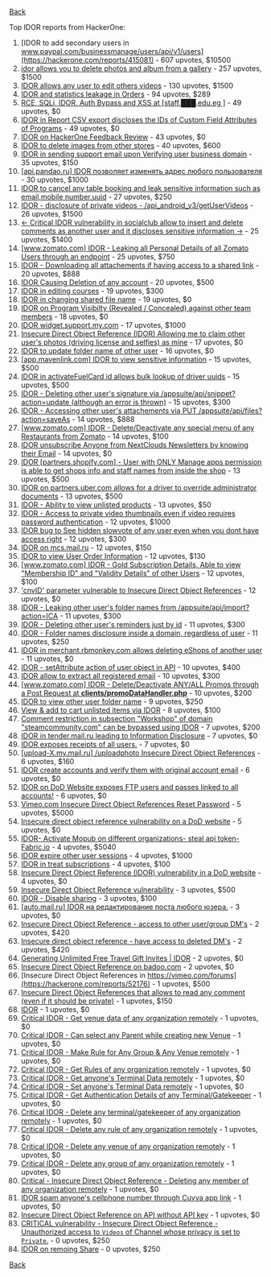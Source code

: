 [Back](../README.md)

Top IDOR reports from HackerOne:

1. [IDOR to add secondary users in www.paypal.com/businessmanage/users/api/v1/users](https://hackerone.com/reports/415081) - 607 upvotes, $10500
2. [idor allows you to delete photos and album from a gallery](https://hackerone.com/reports/380410) - 257 upvotes, $1500
3. [IDOR allows any user to edit others videos](https://hackerone.com/reports/681473) - 130 upvotes, $1500
4. [IDOR and statistics leakage in Orders](https://hackerone.com/reports/544329) - 94 upvotes, $289
5. [RCE, SQLi, IDOR, Auth Bypass and XSS at [staff.███.edu.eg ]](https://hackerone.com/reports/404874) - 49 upvotes, $0
6. [IDOR in Report CSV export discloses the IDs of Custom Field Attributes of Programs](https://hackerone.com/reports/510759) - 49 upvotes, $0
7. [IDOR on HackerOne Feedback Review](https://hackerone.com/reports/262661) - 43 upvotes, $0
8. [IDOR to delete images from other stores](https://hackerone.com/reports/404797) - 40 upvotes, $600
9. [IDOR in sending support email upon Verifying user business domain](https://hackerone.com/reports/592090) - 35 upvotes, $150
10. [[api.pandao.ru] IDOR позволяет изменять адрес любого пользователя](https://hackerone.com/reports/484339) - 30 upvotes, $1000
11. [IDOR to cancel any table booking and leak sensitive information such as email,mobile number,uuid](https://hackerone.com/reports/265258) - 27 upvotes, $250
12. [IDOR - disclosure of private videos - /api_android_v3/getUserVideos](https://hackerone.com/reports/186279) - 26 upvotes, $1500
13. [&lt;- Critical IDOR vulnerability in socialclub allow to insert and delete comments as another user and it discloses sensitive information -&gt;](https://hackerone.com/reports/204292) - 25 upvotes, $1400
14. [[www.zomato.com] IDOR - Leaking all Personal Details of all Zomato Users through an endpoint](https://hackerone.com/reports/269937) - 25 upvotes, $750
15. [IDOR - Downloading all attachements if having access to a shared link](https://hackerone.com/reports/194790) - 20 upvotes, $888
16. [IDOR Causing Deletion of any account](https://hackerone.com/reports/156537) - 20 upvotes, $500
17. [IDOR in editing courses](https://hackerone.com/reports/227522) - 19 upvotes, $300
18. [IDOR in changing shared file name](https://hackerone.com/reports/547663) - 19 upvotes, $0
19. [IDOR on Program Visibilty (Revealed / Concealed) against other team members](https://hackerone.com/reports/291721) - 18 upvotes, $0
20. [IDOR widget.support.my.com](https://hackerone.com/reports/328337) - 17 upvotes, $1000
21. [Insecure Direct Object Reference (IDOR) Allowing me to claim other user's photos (driving license and selfies) as mine](https://hackerone.com/reports/268167) - 17 upvotes, $0
22. [IDOR to update folder name of other user](https://hackerone.com/reports/587687) - 16 upvotes, $0
23. [[app.mavenlink.com] IDOR to view sensitive information](https://hackerone.com/reports/283419) - 15 upvotes, $500
24. [IDOR in activateFuelCard id allows bulk lookup of driver uuids](https://hackerone.com/reports/254151) - 15 upvotes, $500
25. [IDOR - Deleting other user's signature via /appsuite/api/snippet?action=update (although an error is thrown)](https://hackerone.com/reports/199321) - 15 upvotes, $300
26. [IDOR - Accessing other user's attachements via PUT /appsuite/api/files?action=saveAs](https://hackerone.com/reports/204984) - 14 upvotes, $888
27. [[www.zomato.com] IDOR - Delete/Deactivate any special menu of any Restaurants from Zomato](https://hackerone.com/reports/264919) - 14 upvotes, $100
28. [IDOR unsubscribe Anyone from NextClouds Newsletters by knowing their Email](https://hackerone.com/reports/230328) - 14 upvotes, $0
29. [IDOR [partners.shopify.com] - User with ONLY Manage apps permission is able to get shops info and staff names from inside the shop](https://hackerone.com/reports/243943) - 13 upvotes, $500
30. [IDOR on partners.uber.com allows for a driver to override administrator documents](https://hackerone.com/reports/194594) - 13 upvotes, $500
31. [IDOR - Ability to view unlisted products](https://hackerone.com/reports/172545) - 13 upvotes, $50
32. [IDOR - Access to private video thumbnails even if video requires password authentication](https://hackerone.com/reports/197114) - 12 upvotes, $1000
33. [IDOR bug to See hidden slowvote of any user even when you dont have access right](https://hackerone.com/reports/661978) - 12 upvotes, $300
34. [IDOR on mcs.mail.ru](https://hackerone.com/reports/312555) - 12 upvotes, $150
35. [IDOR to view User Order Information](https://hackerone.com/reports/287789) - 12 upvotes, $130
36. [[www.zomato.com] IDOR - Gold Subscription Details, Able to view "Membership ID" and "Validity Details" of other Users](https://hackerone.com/reports/344145) - 12 upvotes, $100
37. ['cnvID' parameter vulnerable to Insecure Direct Object References](https://hackerone.com/reports/265284) - 12 upvotes, $0
38. [IDOR - Leaking other user's folder names from /appsuite/api/import?action=ICA](https://hackerone.com/reports/199281) - 11 upvotes, $300
39. [IDOR - Deleting other user's reminders just by id](https://hackerone.com/reports/198969) - 11 upvotes, $300
40. [IDOR - Folder names disclosure inside a domain, regardless of user](https://hackerone.com/reports/194574) - 11 upvotes, $250
41. [IDOR in merchant.rbmonkey.com allows deleting eShops of another user](https://hackerone.com/reports/281296) - 11 upvotes, $0
42. [IDOR - setAttribute action of user object in API](https://hackerone.com/reports/285432) - 10 upvotes, $400
43. [IDOR allow to extract all registered email](https://hackerone.com/reports/302485) - 10 upvotes, $300
44. [[www.zomato.com] IDOR - Delete/Deactivate ANY/ALL Promos through a Post Request at **clients/promoDataHandler.php**](https://hackerone.com/reports/264754) - 10 upvotes, $200
45. [IDOR to view other user folder name](https://hackerone.com/reports/333767) - 9 upvotes, $250
46. [View &amp; add to cart unlisted items via IDOR](https://hackerone.com/reports/344284) - 8 upvotes, $100
47. [Comment restriction in subsection "Workshop" of domain "steamcommunity.com" can be bypassed using IDOR](https://hackerone.com/reports/365504) - 7 upvotes, $200
48. [IDOR in tender.mail.ru leading to Information Disclosure](https://hackerone.com/reports/226640) - 7 upvotes, $0
49. [IDOR exposes receipts of all users.](https://hackerone.com/reports/283407) - 7 upvotes, $0
50. [[upload-X.my.mail.ru] /uploadphoto Insecure Direct Object References](https://hackerone.com/reports/140548) - 6 upvotes, $160
51. [IDOR create accounts and verify them with original account email](https://hackerone.com/reports/244636) - 6 upvotes, $0
52. [IDOR on DoD Website exposes FTP users and passes linked to all accounts!](https://hackerone.com/reports/228383) - 6 upvotes, $0
53. [Vimeo.com Insecure Direct Object References Reset Password](https://hackerone.com/reports/42587) - 5 upvotes, $5000
54. [Insecure direct object reference vulnerability on a DoD website](https://hackerone.com/reports/184933) - 5 upvotes, $0
55. [IDOR- Activate Mopub on different organizations- steal api token- Fabric.io](https://hackerone.com/reports/95552) - 4 upvotes, $5040
56. [IDOR expire other user sessions](https://hackerone.com/reports/56511) - 4 upvotes, $1000
57. [IDOR in treat subscriptions](https://hackerone.com/reports/313050) - 4 upvotes, $100
58. [Insecure Direct Object Reference (IDOR) vulnerability in a DoD website](https://hackerone.com/reports/207099) - 4 upvotes, $0
59. [Insecure Direct Object Reference vulnerability](https://hackerone.com/reports/46397) - 3 upvotes, $500
60. [IDOR - Disable sharing](https://hackerone.com/reports/153905) - 3 upvotes, $100
61. [[auto.mail.ru] IDOR на редактирование поста любого юзера.](https://hackerone.com/reports/651966) - 3 upvotes, $0
62. [Insecure Direct Object Reference - access to other user/group DM's](https://hackerone.com/reports/53858) - 2 upvotes, $420
63. [Insecure direct object reference - have access to deleted DM's](https://hackerone.com/reports/52646) - 2 upvotes, $420
64. [Generating Unlimited Free Travel Gift Invites | IDOR](https://hackerone.com/reports/49499) - 2 upvotes, $0
65. [Insecure Direct Object Reference on badoo.com](https://hackerone.com/reports/126861) - 2 upvotes, $0
66. [Insecure Direct Object References in https://vimeo.com/forums](https://hackerone.com/reports/52176) - 1 upvotes, $500
67. [Insecure Direct Object References that allows to read any comment (even if it should be private)](https://hackerone.com/reports/52181) - 1 upvotes, $150
68. [IDOR](https://hackerone.com/reports/34728) - 1 upvotes, $0
69. [Critical IDOR - Get venue data of any organization remotely](https://hackerone.com/reports/120305) - 1 upvotes, $0
70. [Critical IDOR - Can select any Parent while creating new Venue](https://hackerone.com/reports/120312) - 1 upvotes, $0
71. [Critical IDOR - Make Rule for Any Group &amp; Any Venue remotely](https://hackerone.com/reports/120318) - 1 upvotes, $0
72. [Critical IDOR - Get Rules of any organization remotely](https://hackerone.com/reports/120314) - 1 upvotes, $0
73. [Critical IDOR - Get anyone's Terminal Data remotely](https://hackerone.com/reports/120289) - 1 upvotes, $0
74. [Critical IDOR - Set anyone's Terminal Data remotely](https://hackerone.com/reports/120291) - 1 upvotes, $0
75. [Critical IDOR - Get Authentication Details of any Terminal/Gatekeeper](https://hackerone.com/reports/120293) - 1 upvotes, $0
76. [Critical IDOR - Delete any terminal/gatekeeper of any organization remotely](https://hackerone.com/reports/120288) - 1 upvotes, $0
77. [Critical IDOR - Delete any rule of any organization remotely](https://hackerone.com/reports/120126) - 1 upvotes, $0
78. [Critical IDOR - Delete any venue of any organization remotely](https://hackerone.com/reports/120123) - 1 upvotes, $0
79. [Critical IDOR - Delete any group of any organization remotely](https://hackerone.com/reports/120121) - 1 upvotes, $0
80. [Critical - Insecure Direct Object Reference - Deleting any member of any organization remotely](https://hackerone.com/reports/120115) - 1 upvotes, $0
81. [IDOR spam anyone's cellphone number through Cuvva app link](https://hackerone.com/reports/232562) - 1 upvotes, $0
82. [Insecure Direct Object Reference on API without API key](https://hackerone.com/reports/284963) - 1 upvotes, $0
83. [CRITICAL vulnerability - Insecure Direct Object Reference - Unauthorized access to `Videos` of Channel whose privacy is set to `Private`.](https://hackerone.com/reports/45960) - 0 upvotes, $250
84. [IDOR on remoing Share](https://hackerone.com/reports/85720) - 0 upvotes, $250


[Back](../README.md)